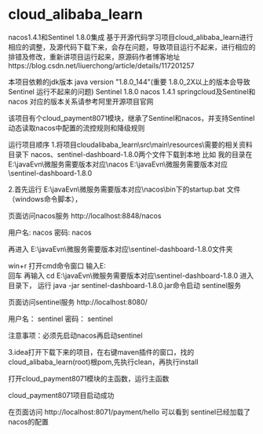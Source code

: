 # cloud_alibaba_learn
nacos1.4.1和Sentinel 1.8.0集成
基于开源代码学习项目cloud_alibaba_learn进行相应的调整，及源代码下载下来，会存在问题，导致项目运行不起来，进行相应的排错及修改，重新讲项目运行起来，原源码作者博客地址https://blog.csdn.net/liuerchong/article/details/117201257

本项目依赖的jdk版本
java version "1.8.0_144"(重要 1.8.0_2X以上的版本会导致Sentinel 运行不起来的问题)
Sentinel 1.8.0
nacos  1.4.1
springcloud及Sentinel和nacos 对应的版本关系请参考阿里开源项目官网

该项目有个cloud_payment8071模块，继承了Sentinel和nacos，并支持Sentinel动态读取nacos中配置的流控规则和降级规则

运行项目顺序
1.将项目cloudalibaba_learn\src\main\resources\需要的相关资料目录下
nacos、sentinel-dashboard-1.8.0两个文件下载到本地
比如
我的目录在
E:\javaEvn\微服务需要版本对应\nacos
E:\javaEvn\微服务需要版本对应\sentinel-dashboard-1.8.0

2.首先运行
E:\javaEvn\微服务需要版本对应\nacos\bin下的startup.bat  文件（windows命令脚本），

页面访问nacos服务
http://localhost:8848/nacos

用户名: nacos
密码:  nacos

再进入
E:\javaEvn\微服务需要版本对应\sentinel-dashboard-1.8.0文件夹

win+r  打开cmd命令窗口
输入E:     
回车
再输入 cd  E:\javaEvn\微服务需要版本对应\sentinel-dashboard-1.8.0
进入目录下，
运行  java -jar sentinel-dashboard-1.8.0.jar命令启动 sentinel服务


页面访问sentinel服务
http://localhost:8080/

用户名： sentinel
密码：   sentinel

注意事项：必须先启动nacos再启动sentinel


3.idea打开下载下来的项目，在右键maven插件的窗口，找的cloud_alibaba_learn(root)根pom,先执行clean，再执行install

打开cloud_payment8071模块的主函数，运行主函数

cloud_payment8071项目启动成功


在页面访问
http://localhost:8071/payment/hello
可以看到
sentinel已经加载了nacos的配置


